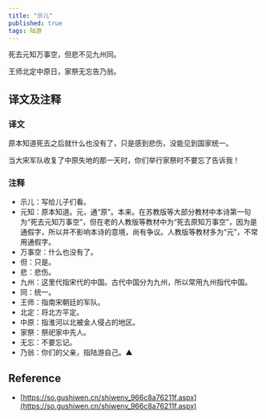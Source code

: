 ```yaml
---
title: "示儿"
published: true
tags: 陆游
---
```


死去元知万事空，但悲不见九州同。


王师北定中原日，家祭无忘告乃翁。

## 译文及注释

### 译文

原本知道死去之后就什么也没有了，只是感到悲伤，没能见到国家统一。

当大宋军队收复了中原失地的那一天时，你们举行家祭时不要忘了告诉我！

### 注释

- 示儿：写给儿子们看。
- 元知：原本知道。元，通“原”。本来。在苏教版等大部分教材中本诗第一句为“死去元知万事空”，但在老的人教版等教材中为“死去原知万事空”，因为是通假字，所以并不影响本诗的意境，尚有争议。人教版等教材多为“元”，不常用通假字。
- 万事空：什么也没有了。
- 但：只是。
- 悲：悲伤。
- 九州：这里代指宋代的中国。古代中国分为九州，所以常用九州指代中国。
- 同：统一。
- 王师：指南宋朝廷的军队。
- 北定：将北方平定。
- 中原：指淮河以北被金人侵占的地区。
- 家祭：祭祀家中先人。
- 无忘：不要忘记。
- 乃翁：你们的父亲，指陆游自己。▲

## Reference

- [https://so.gushiwen.cn/shiwenv_966c8a76211f.aspx](https://so.gushiwen.cn/shiwenv_966c8a76211f.aspx)